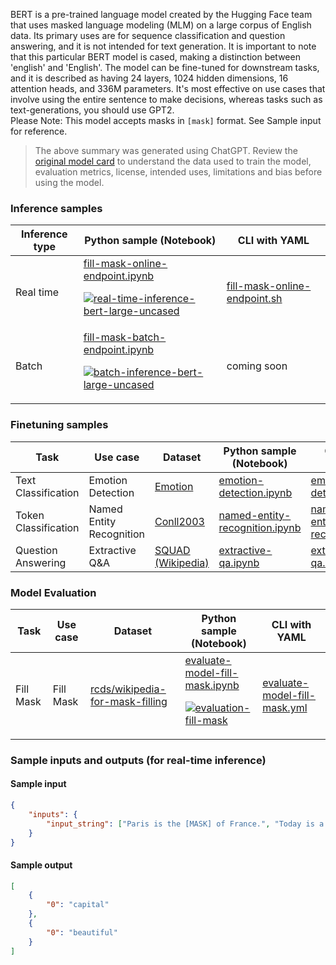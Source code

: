 BERT is a pre-trained language model created by the Hugging Face team that uses masked language modeling (MLM) on a large corpus of English data. Its primary uses are for sequence classification and question answering, and it is not intended for text generation. It is important to note that this particular BERT model is cased, making a distinction between 'english' and 'English'. The model can be fine-tuned for downstream tasks, and it is described as having 24 layers, 1024 hidden dimensions, 16 attention heads, and 336M parameters. It's most effective on use cases that involve using the entire sentence to make decisions, whereas tasks such as text-generations, you should use GPT2.
<br>Please Note: This model accepts masks in `[mask]` format. See Sample input for reference. 
> The above summary was generated using ChatGPT. Review the <a href="https://huggingface.co/bert-large-uncased" target="_blank">original model card</a> to understand the data used to train the model, evaluation metrics, license, intended uses, limitations and bias before using the model.

### Inference samples

Inference type|Python sample (Notebook)|CLI with YAML
|--|--|--|
Real time|<a href="https://aka.ms/azureml-infer-online-sdk-fill-mask" target="_blank">fill-mask-online-endpoint.ipynb</a><p><a href="https://github.com/Azure/azureml-oss-models/actions/workflows/real-time-inference-bert-large-uncased.yaml"><img alt="real-time-inference-bert-large-uncased" src="https://github.com/Azure/azureml-oss-models/actions/workflows/real-time-inference-bert-large-uncased_nb.yaml/badge.svg"/></a></p>|<a href="https://aka.ms/azureml-infer-online-cli-fill-mask" target="_blank">fill-mask-online-endpoint.sh</a>
Batch |<a href="https://aka.ms/azureml-infer-batch-sdk-fill-mask" target="_blank">fill-mask-batch-endpoint.ipynb</a><p><a href="https://github.com/Azure/azureml-oss-models/actions/workflows/batch-inference-bert-large-uncased.yaml"><img alt="batch-inference-bert-large-uncased" src="https://github.com/Azure/azureml-oss-models/actions/workflows/batch-inference-bert-large-uncased_nb.yaml/badge.svg"/></a></p>| coming soon


### Finetuning samples

Task|Use case|Dataset|Python sample (Notebook)|CLI with YAML
|--|--|--|--|--|
Text Classification|Emotion Detection|<a href="https://huggingface.co/datasets/dair-ai/emotion" target="_blank">Emotion</a>|<a href="https://aka.ms/azureml-ft-sdk-emotion-detection" target="_blank">emotion-detection.ipynb</a>|<a href="https://aka.ms/azureml-ft-cli-emotion-detection" target="_blank">emotion-detection.sh</a>
Token Classification|Named Entity Recognition|<a href="https://huggingface.co/datasets/conll2003" target="_blank">Conll2003</a>|<a href="https://aka.ms/azureml-ft-sdk-token-classification" target="_blank">named-entity-recognition.ipynb</a>|<a href="https://aka.ms/azureml-ft-cli-token-classification" target="_blank">named-entity-recognition.sh</a>
Question Answering|Extractive Q&A|<a href="https://huggingface.co/datasets/squad" target="_blank">SQUAD (Wikipedia)</a>|<a href="https://aka.ms/azureml-ft-sdk-extractive-qa" target="_blank">extractive-qa.ipynb</a>|<a href="https://aka.ms/azureml-ft-cli-extractive-qa" target="_blank">extractive-qa.sh</a>


### Model Evaluation

Task|Use case |Dataset |Python sample (Notebook)|CLI with YAML
|--|--|--|--|--|
Fill Mask|Fill Mask|<a href="https://huggingface.co/datasets/rcds/wikipedia-for-mask-filling" target="_blank">rcds/wikipedia-for-mask-filling</a>|<a href="https://aka.ms/azureml-eval-sdk-fill-mask/" target="_blank">evaluate-model-fill-mask.ipynb</a><p><a href="https://github.com/Azure/azureml-oss-models/actions/workflows/evaluation-fill-mask_nb.yaml"><img alt="evaluation-fill-mask" src="https://github.com/Azure/azureml-oss-models/actions/workflows/evaluation-fill-mask_nb.yaml/badge.svg"/></a></p>|<a href="https://aka.ms/azureml-eval-cli-fill-mask/" target="_blank">evaluate-model-fill-mask.yml</a>


### Sample inputs and outputs (for real-time inference)

#### Sample input
```json
{
    "inputs": {
        "input_string": ["Paris is the [MASK] of France.", "Today is a [MASK] day!"]
    }
}
```

#### Sample output
```json
[
    {
        "0": "capital"
    },
    {
        "0": "beautiful"
    }
]
```
